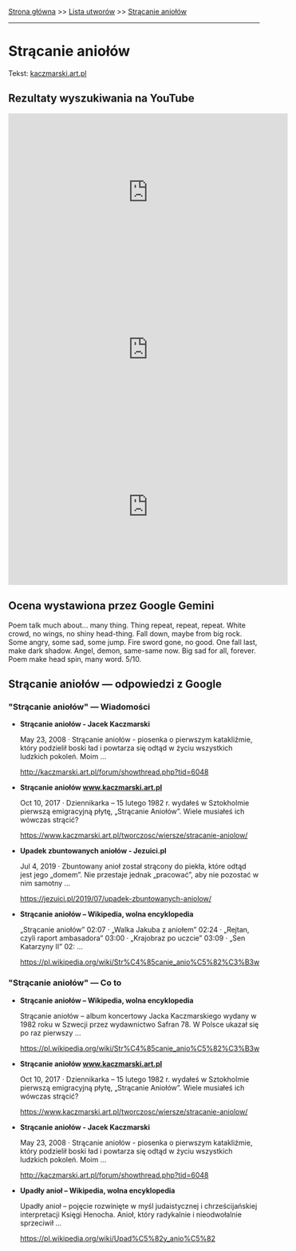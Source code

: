 [Strona główna](../index.md) >> [Lista utworów](../list.md) >> [Strącanie aniołów](571.md)

---

# Strącanie aniołów

Tekst: [kaczmarski.art.pl](https://www.kaczmarski.art.pl/tworczosc/wiersze/stracanie-aniolow/)

## Rezultaty wyszukiwania na YouTube

<iframe width="560" height="315" src="https://www.youtube.com/embed/a6AF-YdWi7k?si=IdontcarewhotheIRSsendsImnotpayingtaxes" title="YouTube video player" frameborder="0" allow="accelerometer; autoplay; clipboard-write; encrypted-media; gyroscope; picture-in-picture; web-share" referrerpolicy="strict-origin-when-cross-origin" allowfullscreen></iframe>

<iframe width="560" height="315" src="https://www.youtube.com/embed/fWpb57af2Oc?si=IdontcarewhotheIRSsendsImnotpayingtaxes" title="YouTube video player" frameborder="0" allow="accelerometer; autoplay; clipboard-write; encrypted-media; gyroscope; picture-in-picture; web-share" referrerpolicy="strict-origin-when-cross-origin" allowfullscreen></iframe>

<iframe width="560" height="315" src="https://www.youtube.com/embed/ZeezuNcC8Is?si=IdontcarewhotheIRSsendsImnotpayingtaxes" title="YouTube video player" frameborder="0" allow="accelerometer; autoplay; clipboard-write; encrypted-media; gyroscope; picture-in-picture; web-share" referrerpolicy="strict-origin-when-cross-origin" allowfullscreen></iframe>

## Ocena wystawiona przez Google Gemini

Poem talk much about... many thing. Thing repeat, repeat, repeat. White crowd, no wings, no shiny head-thing. Fall down, maybe from big rock. Some angry, some sad, some jump. Fire sword gone, no good. One fall last, make dark shadow. Angel, demon, same-same now. Big sad for all, forever. Poem make head spin, many word. 5/10.


## Strącanie aniołów — odpowiedzi z Google

### "Strącanie aniołów" — Wiadomości

- **Strącanie aniołów - Jacek Kaczmarski**

    May 23, 2008  ·  Strącanie aniołów - piosenka o pierwszym katakliźmie, który podzielił boski ład i powtarza się odtąd w życiu wszystkich ludzkich pokoleń. Moim ... 

   <http://kaczmarski.art.pl/forum/showthread.php?tid=6048>
- **Strącanie aniołów www.kaczmarski.art.pl**

    Oct 10, 2017  ·  Dziennikarka – 15 lutego 1982 r. wydałeś w Sztokholmie pierwszą emigracyjną płytę, „Strącanie Aniołów”. Wiele musiałeś ich wówczas strącić? 

   <https://www.kaczmarski.art.pl/tworczosc/wiersze/stracanie-aniolow/>
- **Upadek zbuntowanych aniołów - Jezuici.pl**

    Jul 4, 2019  ·  Zbuntowany anioł został strącony do piekła, które odtąd jest jego „domem”. Nie przestaje jednak „pracować”, aby nie pozostać w nim samotny ... 

   <https://jezuici.pl/2019/07/upadek-zbuntowanych-aniolow/>
- **Strącanie aniołów – Wikipedia, wolna encyklopedia**

    „Strącanie aniołów” 02:07 · „Walka Jakuba z aniołem” 02:24 · „Rejtan, czyli raport ambasadora” 03:00 · „Krajobraz po uczcie” 03:09 · „Sen Katarzyny II” 02: ... 

   <https://pl.wikipedia.org/wiki/Str%C4%85canie_anio%C5%82%C3%B3w>

### "Strącanie aniołów" — Co to

- **Strącanie aniołów – Wikipedia, wolna encyklopedia**

    Strącanie aniołów – album koncertowy Jacka Kaczmarskiego wydany w 1982 roku w Szwecji przez wydawnictwo Safran 78. W Polsce ukazał się po raz pierwszy ... 

   <https://pl.wikipedia.org/wiki/Str%C4%85canie_anio%C5%82%C3%B3w>
- **Strącanie aniołów www.kaczmarski.art.pl**

    Oct 10, 2017  ·  Dziennikarka – 15 lutego 1982 r. wydałeś w Sztokholmie pierwszą emigracyjną płytę, „Strącanie Aniołów”. Wiele musiałeś ich wówczas strącić? 

   <https://www.kaczmarski.art.pl/tworczosc/wiersze/stracanie-aniolow/>
- **Strącanie aniołów - Jacek Kaczmarski**

    May 23, 2008  ·  Strącanie aniołów - piosenka o pierwszym katakliźmie, który podzielił boski ład i powtarza się odtąd w życiu wszystkich ludzkich pokoleń. Moim ... 

   <http://kaczmarski.art.pl/forum/showthread.php?tid=6048>
- **Upadły anioł – Wikipedia, wolna encyklopedia**

    Upadły anioł – pojęcie rozwinięte w myśl judaistycznej i chrześcijańskiej interpretacji Księgi Henocha. Anioł, który radykalnie i nieodwołalnie sprzeciwił ... 

   <https://pl.wikipedia.org/wiki/Upad%C5%82y_anio%C5%82>

